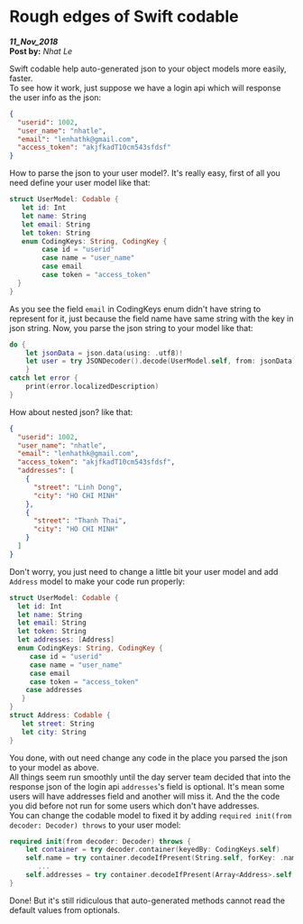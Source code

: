 # Rough edges of Swift codable

**_11_Nov_2018_**  
**Post by:** _Nhat Le_

Swift codable help auto-generated json to your object models more easily, faster.  
To see how it work, just suppose we have a login api which will response the user info as the json:

```json
{
  "userid": 1002,
  "user_name": "nhatle",
  "email": "lenhathk@gmail.com",
  "access_token": "akjfkadT10cm543sfdsf"
}
```

How to parse the json to your user model?. It's really easy, first of all you need define your user model like that:

```swift
struct UserModel: Codable {
   let id: Int
   let name: String
   let email: String
   let token: String
   enum CodingKeys: String, CodingKey {
        case id = "userid"
        case name = "user_name"
        case email
        case token = "access_token"
  }
}
```

As you see the field `email` in CodingKeys enum didn't have string to represent for it, just because the field name have same string with the key in json string. Now, you parse the json string to your model like that:

```swift
do {
    let jsonData = json.data(using: .utf8)!
    let user = try JSONDecoder().decode(UserModel.self, from: jsonData)
    }
catch let error {
    print(error.localizedDescription)
}
```

How about nested json? like that:

```json
{
  "userid": 1002,
  "user_name": "nhatle",
  "email": "lenhathk@gmail.com",
  "access_token": "akjfkadT10cm543sfdsf",
  "addresses": [
    {
      "street": "Linh Dong",
      "city": "HO CHI MINH"
    },
    {
      "street": "Thanh Thai",
      "city": "HO CHI MINH"
    }
  ]
}
```

Don't worry, you just need to change a little bit your user model and add `Address` model to make your code run properly:

```swift
struct UserModel: Codable {
  let id: Int
  let name: String
  let email: String
  let token: String
  let addresses: [Address]
  enum CodingKeys: String, CodingKey {
     case id = "userid"
     case name = "user_name"
     case email
     case token = "access_token"
    case addresses
   }
}
struct Address: Codable {
   let street: String
   let city: String
}
```

You done, with out need change any code in the place you parsed the json to your model as above.  
All things seem run smoothly until the day server team decided that into the response json of the login api `addresses`'s field is optional. It's mean some users will have addresses field and another will miss it. And the the code you did before not run for some users which don't have addresses.  
You can change the codable model to fixed it by adding `required init(from decoder: Decoder) throws` to your user model:

```swift
required init(from decoder: Decoder) throws {
    let container = try decoder.container(keyedBy: CodingKeys.self)
    self.name = try container.decodeIfPresent(String.self, forKey: .name) ?? "Your default value"
       ...
    self.addresses = try container.decodeIfPresent(Array<Address>.self, forKey: .addresses) ?? []
}
```

Done! But it's still ridiculous that auto-generated methods cannot read the default values from optionals.
